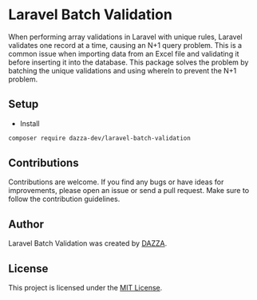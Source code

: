 # Laravel Batch Validation

When performing array validations in Laravel with unique rules, Laravel validates one record at a time, causing an N+1 query problem. This is a common issue when importing data from an Excel file and validating it before inserting it into the database. This package solves the problem by batching the unique validations and using whereIn to prevent the N+1 problem.

## Setup

- Install

```bash
composer require dazza-dev/laravel-batch-validation
```

## Contributions

Contributions are welcome. If you find any bugs or have ideas for improvements, please open an issue or send a pull request. Make sure to follow the contribution guidelines.

## Author

Laravel Batch Validation was created by [DAZZA](https://github.com/dazza-dev).

## License

This project is licensed under the [MIT License](https://opensource.org/licenses/MIT).
